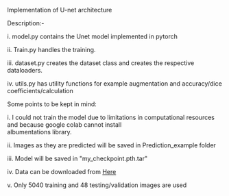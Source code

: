 Implementation of U-net architecture

Description:-


i. model.py contains the Unet model implemented in pytorch

ii. Train.py handles the training.

iii. dataset.py creates the dataset class and creates the respective dataloaders.

iv. utils.py has utility functions for example augmentation and accuracy/dice coefficients/calculation


Some points to be kept in mind:

i. I could not train the model due to limitations in computational resources and because google colab cannot install        
   albumentations library.

ii. Images as they are predicted will be saved in Prediction_example folder

iii. Model will be saved in "my_checkpoint.pth.tar"

iv. Data can be downloaded from <a href="https://www.kaggle.com/c/carvana-image-masking-challenge">Here</a>

v. Only 5040 training and 48 testing/validation images are used